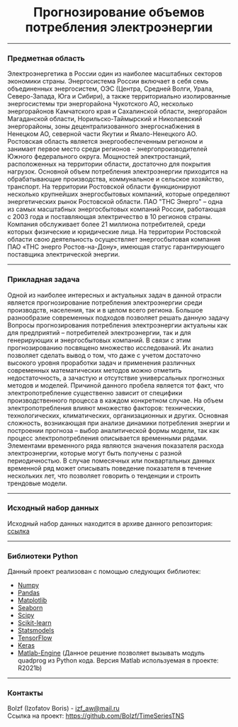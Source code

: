<div align="center"> <h1 align="center"> Прогнозирование объемов потребления электроэнергии </div> </p>

---

### Предметная область
Электроэнергетика в России один из наиболее масштабных секторов экономики страны. Энергосистема России включает в себя семь объединенных энергосистем, ОЭС (Центра, Средней Волги, Урала, Северо-Запада, Юга и Сибири), а также территориально изолированные энергосистемы три энергорайона Чукотского АО, несколько энергорайонов Камчатского края и Сахалинской области, энергорайон Магаданской области, Норильско-Таймырский и Николаевский энергорайоны, зоны децентрализованного энергоснабжения в Ненецком АО, северной части Якутии и Ямало-Ненецкого АО.
Ростовская область является энергообеспеченным регионом и занимает первое место среди регионов - энергопроизводителей Южного федерального округа. Мощностей электростанций, расположенных на территории области, достаточно для покрытия нагрузок. Основной объем потребления электроэнергии приходится на обрабатывающие производства, коммунальное и сельское хозяйство, транспорт.
На территории Ростовской области функционируют несколько крупнейших энергосбытовых компаний, которые определяют энергетических рынок Ростовской области. ПАО "ТНС Энерго" – одна из самых масштабных энергосбытовых компаний России, работающая с 2003 года и поставляющая электричество в 10 регионов страны. Компания обслуживает более 21 миллиона потребителей, среди которых физические и юридические лица.
На территории Ростовской области свою деятельность осуществляет энергосбытовая компания ПАО «ТНС энерго Ростов-на-Дону», имеющая статус гарантирующего поставщика электрической энергии.

---

### Прикладная задача

Одной из наиболее интересных и актуальных задач в данной отрасли является прогнозирование потребления электроэнергии среди производств, населения, так и в целом всего региона. Большое разнообразие современных подходов позволяет решать данную задачу
Вопросы прогнозирования потребления электроэнергии актуальны как для предприятий – потребителей электроэнергии, так и для генерирующих и энергосбытовых компаний. В связи с этим прогнозированию посвящено множество исследований. Их анализ позволяет сделать вывод о том, что даже с учетом достаточно высокого уровня проработки задач и применения различных современных математических методов можно отметить недостаточность, а зачастую и отсутствие универсальных прогнозных методов и моделей. Причиной данного пробела является тот факт, что электропотребление существенно зависит от специфики производственного процесса в каждом конкретном случае. На объем электропотребления влияют множество факторов: технических, технологических, климатических, организационных и других. Основная сложность, возникающая при анализе динамики потребления энергии и построении прогноза – выбор аналитической формы модели, так как процесс электропотребления описывается временными рядами.
Элементами временного ряда являются значения показателя расхода электроэнергии, которые могут быть получены с разной периодичностью. В случае помесячных или поквартальных данных временной ряд может описывать поведение показателя в течение нескольких лет, что позволяет говорить о тенденции и строить трендовые модели.

---

### Исходный набор данных

Исходный набор данных находится в архиве данного репозитория: [ссылка](https://github.com/BoIzf/TimeSeriesTNS)

---

### Библиотеки Python
Данный проект реализован с помощью следующих библиотек:
- [Numpy](https://numpy.org/)
- [Pandas](https://pandas.pydata.org/)
- [Matplotlib](https://matplotlib.org/)
- [Seaborn](https://seaborn.pydata.org/)
- [Scipy](https://scipy.org/)
- [Scikit-learn](https://scikit-learn.org/stable/index.html)
- [Statsmodels](https://www.statsmodels.org/stable/index.html)
- [TensorFlow](https://www.tensorflow.org/)
- [Keras](https://keras.io/)
- [Matlab-Engine](https://www.mathworks.com/help/matlab/matlab_external/get-started-with-matlab-engine-for-python.html) (Данное решение позволяет вызывать модуль quadprog из Python кода. Версия Matlab используемая в проекте: R2021b)

---

### Контакты
BoIzf (Izofatov Boris) - izf_aw@mail.ru  
Ссылка на проект: https://github.com/BoIzf/TimeSeriesTNS
